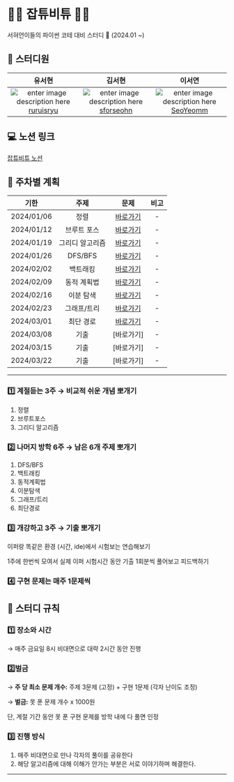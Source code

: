 # 👩‍💻 잡튜비튜 👩‍💻
서혀언이들의 파이썬 코테 대비 스터디 👊
(2024.01 ~)
## 🙋 스터디원
|    유서현    |      김서현     |       이서연           | 
| :--------: | :-----------: | :-------------------: | 
| ![enter image description here](https://avatars.githubusercontent.com/u/79790536?s=400&u=7c2349c5abcbf78280980f42215b0c26cb714d63&v=4)[ruruisryu](https://github.com/ruruisryu) |   ![enter image description here](https://avatars.githubusercontent.com/u/100199530?v=4)[sforseohn](https://github.com/sforseohn)  |  ![enter image description here](https://avatars.githubusercontent.com/u/124582545?v=4)[SeoYeomm](https://github.com/SeoYeomm) |  



## 💻 노션 링크

[잡튜비튜 노션](https://icy-writer-f49.notion.site/7071cd5e5afb4018ab3cefd705608e64?pvs=4)

## 📅 주차별 계획

|    기한    |      주제      |       문제           |      비고      |
| :--------: | :-----------: | :-------------------: | :------------: | 
| 2024/01/06 |  정렬  |  [바로가기](https://github.com/ruruisryu/Python_algorithm/tree/master/1_%EC%A0%95%EB%A0%AC) |       -        |
| 2024/01/12 |  브루트 포스 | [바로가기](https://github.com/ruruisryu/Python_algorithm/tree/master/2_%EB%B8%8C%EB%A3%A8%ED%8A%B8%ED%8F%AC%EC%8A%A4)  |       -        |
| 2024/01/19 |  그리디 알고리즘 |  [바로가기](https://github.com/ruruisryu/Python_algorithm/tree/master/3_%EA%B7%B8%EB%A6%AC%EB%94%94%20%EC%95%8C%EA%B3%A0%EB%A6%AC%EC%A6%98)  |       -        |
| 2024/01/26 |   DFS/BFS   |  [바로가기](https://github.com/ruruisryu/Python_algorithm/tree/master/4_DFS%26BFS) |       -        |
| 2024/02/02 |   백트래킹   |  [바로가기](https://github.com/ruruisryu/Python_algorithm/tree/master/5_%EB%B0%B1%ED%8A%B8%EB%9E%98%ED%82%B9)  |       -        |
| 2024/02/09 | 동적 계획법 |  [바로가기](https://github.com/ruruisryu/Python_algorithm/tree/master/6_%EB%8F%99%EC%A0%81%20%EA%B3%84%ED%9A%8D%EB%B2%95)   |       -       |
| 2024/02/16 |    이분 탐색    |  [바로가기](https://github.com/ruruisryu/Python_algorithm/tree/master/7_%EC%9D%B4%EB%B6%84%20%ED%83%90%EC%83%89)   |       -        |
| 2024/02/23 |    그래프/트리  |  [바로가기](https://github.com/ruruisryu/Python_algorithm/tree/master/8_%EA%B7%B8%EB%9E%98%ED%94%84%26%ED%8A%B8%EB%A6%AC)  |       -     |
| 2024/03/01 |   최단 경로   |  [바로가기](https://github.com/ruruisryu/Python_algorithm/tree/master/9_%EC%B5%9C%EB%8B%A8%20%EA%B2%BD%EB%A1%9C)  |       -        |
| 2024/03/08 |    기출    |  [바로가기]  |       -        |
| 2024/03/15 |    기출    |  [바로가기]  |       -        |
| 2024/03/22 |    기출    |  [바로가기]  |       -        |


---

### 1️⃣ **계절듣는 3주 → 비교적 쉬운 개념 뽀개기**

1.  정렬
2.  브루트포스
3.  그리디 알고리즘

### 2️⃣ **나머지 방학 6주 → 남은 6개 주제 뽀개기**

1.  DFS/BFS
2.  백트래킹
3.  동적계획법
4.  이분탐색
5.  그래프/트리
6.  최단경로

### 3️⃣ **개강하고 3주 → 기출 뽀개기**
이퍼랑 똑같은 환경 (시간, ide)에서 시험보는 연습해보기

1주에 한번씩 모여서 실제 이퍼 시험시간 동안 기출 1회분씩 풀어보고 피드백하기

### 4️⃣ 구현 문제는 매주 1문제씩  

## 🤝 스터디 규칙

### 1️⃣ 장소와 시간

→ 매주 금요일 8시 비대면으로 대략 2시간 동안 진행

### 2️⃣벌금

→ **주 당 최소 문제 개수:** 주제 3문제 (고정) + 구현 1문제 (각자 난이도 조정)

→ **벌금:** 못 푼 문제 개수 x 1000원

단, 계절 기간 동안 못 푼 구현 문제를 방학 내에 다 풀면 인정

### 3️⃣ 진행 방식

1.  매주 비대면으로 만나 각자의 풀이를 공유한다
2.  해당 알고리즘에 대해 이해가 안가는 부분은 서로 이야기하며 해결한다.

----------


